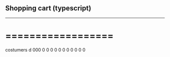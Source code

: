 ## Shopping cart (typescript)
---------------------------
==================
=================

costumers
d
000
0
0
0
0
0
0
0
0
0
0
0
